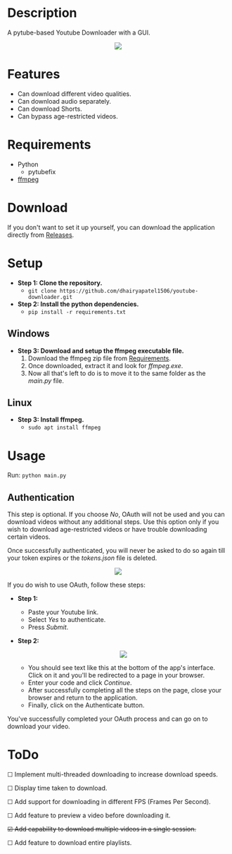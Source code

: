 # Description
A pytube-based Youtube Downloader with a GUI.
<p align="center"> <img src="https://github.com/dhairyapatel1506/youtube-downloader/assets/101339040/d8866e33-cc5f-48b8-b628-f77ce2f113cf"> </p>

# Features
- Can download different video qualities.
- Can download audio separately.
- Can download Shorts.
- Can bypass age-restricted videos.

# Requirements
- Python
	- pytubefix
- <a href="https://ffmpeg.org/download.html">ffmpeg</a>

# Download
If you don't want to set it up yourself, you can download the application directly from <a href="https://github.com/dhairyapatel1506/youtube-downloader/releases">Releases</a>.

# Setup
- **Step 1: Clone the repository.**
  - ```git clone https://github.com/dhairyapatel1506/youtube-downloader.git```
- **Step 2: Install the python dependencies.**
  - ```pip install -r requirements.txt```
## Windows
- **Step 3: Download and setup the ffmpeg executable file.**
  1. Download the ffmpeg zip file from [Requirements](#Requirements).
  2. Once downloaded, extract it and look for _ffmpeg.exe_.
  3. Now all that's left to do is to move it to the same folder as the _main.py_ file.
## Linux
- **Step 3: Install ffmpeg.**
  - ```sudo apt install ffmpeg```

# Usage
Run: ```python main.py```
## Authentication
This step is optional. If you choose _No_, OAuth will not be used and you can download videos without any additional steps. Use this option only if you wish to download age-restricted videos or have trouble downloading certain videos. 

Once successfully authenticated, you will never be asked to do so again till your token expires or the _tokens.json_ file is deleted.
<p align="center"> <img src="https://github.com/dhairyapatel1506/youtube-downloader/assets/101339040/018f365f-7546-4c80-8034-5ec19ddc401a"> </p>

If you do wish to use OAuth, follow these steps:
- **Step 1:**
  - Paste your Youtube link.
  - Select _Yes_ to authenticate.
  - Press _Submit_.

- **Step 2:**
  <p align="center"> <img src="https://github.com/dhairyapatel1506/youtube-downloader/assets/101339040/c6c86d89-353a-45b7-99a5-20278fb1fb74"> </p>
  
  - You should see text like this at the bottom of the app's interface. Click on it and you'll be redirected to a page in your browser.
  - Enter your code and click _Continue_.
  - After successfully completing all the steps on the page, close your browser and return to the application.
  - Finally, click on the Authenticate button.

You've successfully completed your OAuth process and can go on to download your video.

# ToDo
  <p>☐ Implement multi-threaded downloading to increase download speeds.</p>
  <p>☐ Display time taken to download.</p>
  <p>☐ Add support for downloading in different FPS (Frames Per Second).</p>
  <p>☐ Add feature to preview a video before downloading it.</p>
  <p><s>☑ Add capability to download multiple videos in a single session.</s></p>
  <p>☐ Add feature to download entire playlists.</p>
